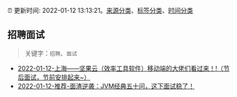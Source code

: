 :alarm_clock: 更新时间: 2022-01-12 13:13:21。[来源分类](../README.md)、[标签分类](../TAGS.md)、[时间分类](../TIMELINE.md)

## 招聘面试


> 关键字：`招聘`、`面试`



- [2022-01-12-上海——坚果云（效率工具软件）移动端的大佬们看过来！!（节后面试，节前安排起来~）](https://www.v2ex.com/t/827866) 
- [2022-01-12-推荐-面渣逆袭：JVM经典五十问，这下面试稳了！](https://toutiao.io/k/wideaab) 